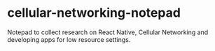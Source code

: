 # cellular-networking-notepad
Notepad to collect research on React Native, Cellular Networking and developing apps for low resource settings.
